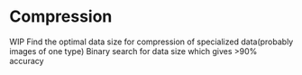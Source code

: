 # Compression
WIP
Find the optimal data size for compression of specialized data(probably images of one type)
Binary search for data size which gives >90% accuracy
